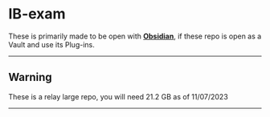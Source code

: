 # IB-exam
These is primarily made to be open with [**Obsidian**](https://obsidian.md/), if these repo is open as a Vault and use its Plug-ins.

---
## Warning 

These is a relay large repo, you will need 21.2 GB as of 11/07/2023

---

